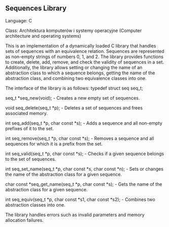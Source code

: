 ## Sequences Library

Language: C

Class: Architektura komputerów i systemy operacyjne (Computer architecture and operating systems)

This is an implementation of a dynamically loaded C library that handles sets of sequences with an equivalence relation. Sequences are represented as non-empty strings of numbers 0, 1, and 2. The library provides functions to create, delete, add, remove, and check the validity of sequences in a set. Additionally, the library allows setting or changing the name of an abstraction class to which a sequence belongs, getting the name of the abstraction class, and combining two equivalence classes into one.

The interface of the library is as follows:
typedef struct seq seq_t;

seq_t *seq_new(void); - Creates a new empty set of sequences. 

void seq_delete(seq_t *p); - Deletes a set of sequences and frees associated memory. 

int seq_add(seq_t *p, char const *s); - Adds a sequence and all non-empty prefixes of it to the set. 

int seq_remove(seq_t *p, char const *s); - Removes a sequence and all sequences for which it is a prefix from the set. 

int seq_valid(seq_t *p, char const *s); - Checks if a given sequence belongs to the set of sequences. 

int seq_set_name(seq_t *p, char const *s, char const *n); - Sets or changes the name of the abstraction class for a given sequence. 

char const *seq_get_name(seq_t *p, char const *s); - Gets the name of the abstraction class for a given sequence. 

int seq_equiv(seq_t *p, char const *s1, char const *s2); - Combines two abstraction classes into one. 

The library handles errors such as invalid parameters and memory allocation failures.

